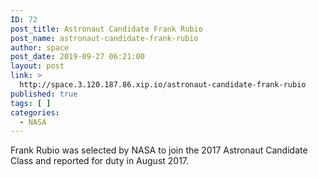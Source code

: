 ```yaml
---
ID: 72
post_title: Astronaut Candidate Frank Rubio
post_name: astronaut-candidate-frank-rubio
author: space
post_date: 2019-09-27 06:21:00
layout: post
link: >
  http://space.3.120.187.86.xip.io/astronaut-candidate-frank-rubio
published: true
tags: [ ]
categories:
  - NASA
---
```

Frank Rubio was selected by NASA to join the 2017 Astronaut Candidate Class and reported for duty in August 2017. 